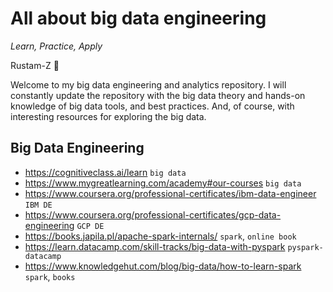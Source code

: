 # All about big data engineering 
*Learn, Practice, Apply*

Rustam-Z 🚀

Welcome to my big data engineering and analytics repository. I will constantly update the repository with the big data theory and hands-on knowledge of big data tools, and best practices. And, of course, with interesting resources for exploring the big data.

## Big Data Engineering
- https://cognitiveclass.ai/learn `big data`
- https://www.mygreatlearning.com/academy#our-courses `big data`
- https://www.coursera.org/professional-certificates/ibm-data-engineer `IBM DE`
- https://www.coursera.org/professional-certificates/gcp-data-engineering `GCP DE`
- https://books.japila.pl/apache-spark-internals/ `spark`, `online book`
- https://learn.datacamp.com/skill-tracks/big-data-with-pyspark `pyspark-datacamp`
- https://www.knowledgehut.com/blog/big-data/how-to-learn-spark `spark`, `books`
